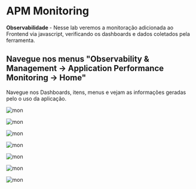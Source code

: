 # APM Monitoring 
<b> Observabilidade </b> - Nesse lab veremos a monitoração adicionada ao Frontend via javascript, verificando os dashboards e dados coletados pela ferramenta. 


## Navegue nos menus <b>"Observability & Management -> Application Performance Monitoring -> Home"</b>

Navegue nos Dashboards, itens, menus e vejam as informações geradas pelo o uso da aplicação. 

![mon](images/mon1.png)

![mon](images/mon2.png)

![mon](images/mon3.png)

![mon](images/mon4.png)

![mon](images/mon5.png)

![mon](images/mon6.png)

![mon](images/mon7.png)